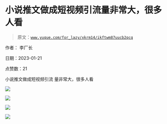 # 小说推文做成短视频引流量非常大，很多人看

> 原文：[`www.yuque.com/for_lazy/xkrm14/ikftwm87uucb2qcq`](https://www.yuque.com/for_lazy/xkrm14/ikftwm87uucb2qcq)

作者： 李厂长 

日期：2023-01-21 

点赞数：21 

小说推文做成短视频引流 量非常大，很多人看 

![](img/02fd4559e201e30750335e824c6e8073.png) 

![](img/3d87fcba917938bb531d25d6d05c118b.png) 

![](img/15084138047a80c6e1ace9ba44c56f08.png) 

![](img/d1e4d5547abb5493a7bdf9e36675db89.png) 

